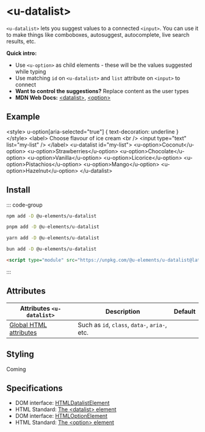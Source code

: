 <script setup>
import { data } from '../filesize.data.ts'
</script>

# &lt;u-datalist&gt; <mark data-badge="html"></mark>
`<u-datalist>` lets you suggest values to a connected `<input>`. You can use it to make things like comboboxes, autosuggest, autocomplete, live search results, etc.

**Quick intro:**
- Use `<u-option>` as child elements - these will be the values suggested while typing
- Use matching `id` on `<u-datalist>` and `list` attribute on `<input>` to connect
- **Want to control the suggestions?** Replace content as the user types <mark data-badge="non-standard" aria-description="Native &lt;datalist&gt; also supports replacing content on the fly, but suggestions will only show if they match the value of the connected &lt;input&gt;"></mark>
- **MDN Web Docs:** [&lt;datalist&gt;](https://developer.mozilla.org/en-US/docs/Web/HTML/Element/datalist), [&lt;option&gt;](https://developer.mozilla.org/en-US/docs/Web/HTML/Element/option)

## Example
<Sandbox>
&lt;style&gt;
  u-option[aria-selected=&quot;true&quot;] { text-decoration: underline }
&lt;/style&gt;
&lt;label&gt;
  Choose flavour of ice cream
  &lt;br /&gt;
  &lt;input type=&quot;text&quot; list=&quot;my-list&quot; /&gt;
&lt;/label&gt;
&lt;u-datalist id=&quot;my-list&quot;&gt;
  &lt;u-option&gt;Coconut&lt;/u-option&gt;
  &lt;u-option&gt;Strawberries&lt;/u-option&gt;
  &lt;u-option&gt;Chocolate&lt;/u-option&gt;
  &lt;u-option&gt;Vanilla&lt;/u-option&gt;
  &lt;u-option&gt;Licorice&lt;/u-option&gt;
  &lt;u-option&gt;Pistachios&lt;/u-option&gt;
  &lt;u-option&gt;Mango&lt;/u-option&gt;
  &lt;u-option&gt;Hazelnut&lt;/u-option&gt;
&lt;/u-datalist&gt;
</Sandbox>

## Install <mark :data-badge="data['u-datalist']"></mark>

::: code-group

```bash [NPM]
npm add -D @u-elements/u-datalist
```

```bash [PNPM]
pnpm add -D @u-elements/u-datalist
```

```bash [Yarn]
yarn add -D @u-elements/u-datalist
```

```bash [Bun]
bun add -D @u-elements/u-datalist
```

```html [CDN]
<script type="module" src="https://unpkg.com/@u-elements/u-datalist@latest/dist/u-datalist.js"></script>
```
:::

## Attributes
| Attributes `<u-datalist>` | Description |  Default |
| - | - | - |
| [Global HTML attributes](https://developer.mozilla.org/en-US/docs/Web/HTML/Global_attributes) | Such as `id`, `class`, `data-`, `aria-`, etc. ||

## Styling

Coming

## Specifications

- DOM interface: [HTMLDatalistElement](https://developer.mozilla.org/en-US/docs/Web/API/HTMLDatalistElement)
- HTML Standard: [The &lt;datalist&gt; element](https://html.spec.whatwg.org/multipage/form-elements.html#the-datalist-element)
- DOM interface: [HTMLOptionElement](https://developer.mozilla.org/en-US/docs/Web/API/HTMLOptionElement)
- HTML Standard: [The &lt;option&gt; element](https://html.spec.whatwg.org/multipage/form-elements.html#the-option-element)